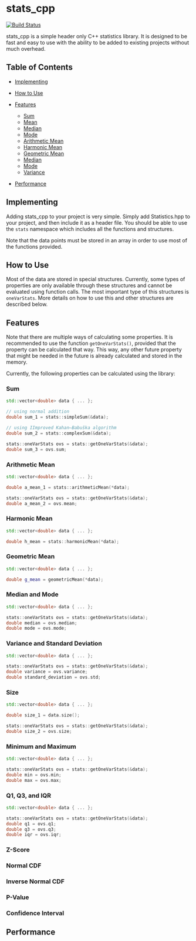 # stats_cpp

[![Build Status](https://travis-ci.com/AryanAb/stats_cpp.svg?branch=master)](https://travis-ci.com/AryanAb/stats_cpp)

stats_cpp is a simple header only C++ statistics library. It is designed to be fast and easy to use with the ability to
be added to existing projects without much overhead.

## Table of Contents

* [Implementing](#implementing)
* [How to Use](#how-to-use)
* [Features](#features)
  * [Sum](#sum)
  * [Mean](#mean)
  * [Median](#median)
  * [Mode](#mode)
  * [Arithmetic Mean](#arithmetic-mean)
  * [Harmonic Mean](#harmonic-mean)
  * [Geometric Mean](#geometric-mean)
  * [Median](#median)
  * [Mode](#mode)
  * [Variance](#variance)

* [Performance](#performance)

## Implementing

Adding stats_cpp to your project is very simple. Simply add Statistics.hpp to your project, and then include it as a header file. You should be able to use the ```stats``` namespace which includes all the functions and structures.

Note that the data points must be stored in an array in order to use most of the functions provided.

## How to Use

Most of the data are stored in special structures. Currently, some types of properties are only available through these structures and cannot be evaluated using function calls. The most important type of this structures is ```oneVarStats```. More details on how to use this and other structures are described below.

## Features

Note that there are multiple ways of calculating some properties. It is recommended to use the function ```getOneVarStats()```, provided that the property can be calculated that way. This way, any other future property that might be needed in the future is already calculated and stored in the memory.

Currently, the following properties can be calculated using the library:

### Sum

```c++
std::vector<double> data { ... };

// using normal addition
double sum_1 = stats::simpleSum(&data);

// using IImproved Kahan–Babuška algorithm
double sum_2 = stats::complexSum(&data);

stats::oneVarStats ovs = stats::getOneVarStats(&data);
double sum_3 = ovs.sum;


```

### Arithmetic Mean

```c++
std::vector<double> data { ... };

double a_mean_1 = stats::arithmeticMean(*data);

stats::oneVarStats ovs = stats::getOneVarStats(&data);
double a_mean_2 = ovs.mean;
```

### Harmonic Mean

```c++
std::vector<double> data { ... };

double h_mean = stats::harmonicMean(*data);
```

### Geometric Mean

```c++
std::vector<double> data { ... };

double g_mean = geometricMean(*data);
```

### Median and Mode

```c++
std::vector<double> data { ... };

stats::oneVarStats ovs = stats::getOneVarStats(&data);
double median = ovs.median;
double mode = ovs.mode;
```

### Variance and Standard Deviation

```c++
std::vector<double> data { ... };

stats::oneVarStats ovs = stats::getOneVarStats(&data);
double variance = ovs.variance;
double standard_deviation = ovs.std;
```

### Size

```c++
std::vector<double> data { ... };

double size_1 = data.size();

stats::oneVarStats ovs = stats::getOneVarStats(&data);
double size_2 = ovs.size;
```

### Minimum and Maximum

```c++
std::vector<double> data { ... };

stats::oneVarStats ovs = stats::getOneVarStats(&data);
double min = ovs.min;
double max = ovs.max;
```

### Q1, Q3, and IQR

```c++
std::vector<double> data { ... };

stats::oneVarStats ovs = stats::getOneVarStats(&data);
double q1 = ovs.q1;
double q3 = ovs.q3;
double iqr = ovs.iqr;
```

### Z-Score

### Normal CDF

### Inverse Normal CDF

### P-Value

### Confidence Interval

## Performance
